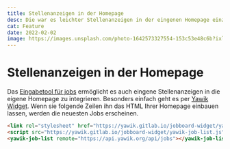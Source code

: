 ```yaml
---
title: Stellenanzeigen in der Homepage
desc: Die war es leichter Stellenanzeigen in der eingenen Homepage einzubinden. Einfach im Formular eintippen und HTML Schnipsel in Hompage einbauen (lassen)
cat: Feature
date: 2022-02-02
image: https://images.unsplash.com/photo-1642573327554-153c53e48c6b?ixlib=rb-1.2.1&ixid=MnwxMjA3fDB8MHxlZGl0b3JpYWwtZmVlZHw5fHx8ZW58MHx8fHw%3D&auto=format&fit=crop&w=400&q=60
---
```


# Stellenanzeigen in der Homepage

Das [Eingabetool für jobs](news/2022-01-18) ermöglicht es auch eingene Stellenanzeigen in die eigene Homepage zu integrieren. Besonders einfach geht es per [Yawik Widget](https://jobwizard.yawik.org/docs/widget/). Wenn sie folgende Zeilen ihn das HTML Ihrer Homepage einbauen lassen, werden die neuesten Jobs erscheinen.

```html
<link rel="stylesheet" href="https://yawik.gitlab.io/jobboard-widget/yawik-job-list.css"/>
<script src="https://yawik.gitlab.io/jobboard-widget/yawik-job-list.js"></script>
<yawik-job-list remote="https://api.yawik.org/api/jobs"></yawik-job-list>
```
